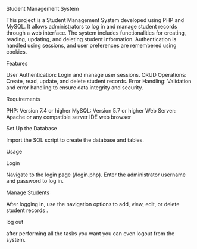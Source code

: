 Student Management System

This project is a Student Management System developed using PHP and MySQL. It allows administrators to log in and manage student records through a web interface. The system includes functionalities for creating, reading, updating, and deleting student information. Authentication is handled using sessions, and user preferences are remembered using cookies.

Features

User Authentication: Login and manage user sessions.
CRUD Operations: Create, read, update, and delete student records.
Error Handling: Validation and error handling to ensure data integrity and security.

Requirements

PHP: Version 7.4 or higher
MySQL: Version 5.7 or higher
Web Server: Apache or any compatible server
IDE
web browser

Set Up the Database

Import the SQL script to create the database and tables.

Usage

Login

Navigate to the login page (/login.php).
Enter the administrator username and password to log in.

Manage Students

After logging in, use the navigation options to add, view, edit, or delete student records .

log out 

after performing all the tasks you want you can even logout from the system.
